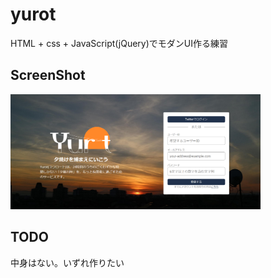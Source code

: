# yurot
HTML + css + JavaScript(jQuery)でモダンUI作る練習

## ScreenShot
<img src="./screenshot.png" width="400px">

## TODO
中身はない。いずれ作りたい